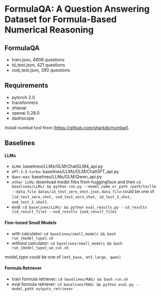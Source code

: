 # FormulaQA: A Question Answering Dataset for Formula-Based Numerical Reasoning

## FormulaQA
- train.json, 4608 questions
- id_test.json, 421 questions
- ood_test.json, 390 questions

## Requirements
- pytorch 2.0
- transformers
- zhipuai
- openai 0.28.0
- dashscope
  
Install numbat tool from [https://github.com/sharkdp/numbat].

## Baselines
#### LLMs
- `GLM4`: baselines/LLMs/GLM/ChatGLM4_api.py
- `GPT-3.5-turbo`: baselines/LLMs/GLM/ChatGPT_api.py
- `Qwen-max`: baselines/LLMs/GLM/Qwen_api.py
- `other LLMs`: download model files from huggingface and then `cd baselines/LLMs/ && python run.py --model_name_or_path /path/to/llm --data_file datas/id_test_zero_shot.json`. `data_file` could be one of `[id_test_zero_shot, ood_test_zero_shot, id_test_5_shot, ood_test_5_shot]`.
- eval: `cd baselines/LLMs/ && python eval_results.py --id_results {id_result_file} --ood_results {ood_result_file}`

#### Fine-tuned Small Models
- with calculator: `cd baselines/small_models && bash run_{model_type}.sh`
- without calculator: `cd baselines/small_models && bash run_{model_type}_wo_cal.sh`
  
model_type could be one of `[mt5_base, mt5_large, qwen]`


#### Formula Retriever
- train formula retriever: `cd baselines/RAG/ && bash run.sh`
- eval formula retriever: `cd baselines/RAG/ && python eval.py --model_path outputs_retriever`